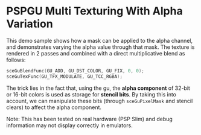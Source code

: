 # PSPGU Multi Texturing With Alpha Variation

This demo sample shows how a mask can be applied to the alpha channel, and demonstrates varying the alpha value through that mask. The texture is rendered in 2 passes and combined with a direct multiplicative blend as follows:  

```c
sceGuBlendFunc(GU_ADD, GU_DST_COLOR, GU_FIX, 0, 0);
sceGuTexFunc(GU_TFX_MODULATE, GU_TCC_RGBA);
````

The trick lies in the fact that, using the gu, the **alpha component** of 32-bit or 16-bit colors is used as storage for **stencil bits**. By taking this into account, we can manipulate these bits (through `sceGuPixelMask` and stencil clears) to affect the alpha component.

Note: This has been tested on real hardware (PSP Slim) and debug information may not display correctly in emulators.
